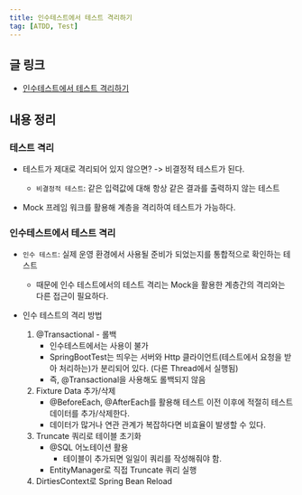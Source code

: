 ```yaml
---
title: 인수테스트에서 테스트 격리하기
tag: [ATDD, Test]
---
```

## 글 링크
- [인수테스트에서 테스트 격리하기](https://tecoble.techcourse.co.kr/post/2020-09-15-test-isolation/)
## 내용 정리
### 테스트 격리
- 테스트가 제대로 격리되어 있지 않으면? -> 비결정적 테스트가 된다.
  - `비결정적 테스트`: 같은 입력값에 대해 항상 같은 결과를 출력하지 않는 테스트

- Mock 프레임 워크를 활용해 계층을 격리하여 테스트가 가능하다.


### 인수테스트에서 테스트 격리
- `인수 테스트`: 실제 운영 환경에서 사용될 준비가 되었는지를 통합적으로 확인하는 테스트
  - 때문에 인수 테스트에서의 테스트 격리는 Mock을 활용한 계층간의 격리와는 다른 접근이 필요하다.

- 인수 테스트의 격리 방법
  1. @Transactional - 롤백
     - 인수테스트에서는 사용이 불가
     - SpringBootTest는 띄우는 서버와 Http 클라이언트(테스트에서 요청을 받아 처리하는)가 분리되어 있다. (다른 Thread에서 실행됨)
     - 즉, @Transactional을 사용해도 롤백되지 않음
  2. Fixture Data 추가/삭제
     - @BeforeEach, @AfterEach를 활용해 테스트 이전 이후에 적절히 테스트 데이터를 추가/삭제한다.
     - 데이터가 많거나 연관 관계가 복잡하다면 비효율이 발생할 수 있다.
  3. Truncate 쿼리로 테이블 초기화
     - @SQL 어노테이션 활용
       - 테이블이 추가되면 일일이 쿼리를 작성해줘야 함.
     - EntityManager로 직접 Truncate 쿼리 실행
  4. DirtiesContext로 Spring Bean Reload